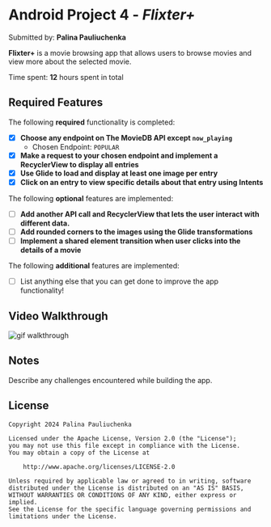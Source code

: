 # Android Project 4 - *Flixter+*

Submitted by: **Palina Pauliuchenka**

**Flixter+** is a movie browsing app that allows users to browse movies and view more about the selected movie.

Time spent: **12** hours spent in total

## Required Features

The following **required** functionality is completed:

- [x] **Choose any endpoint on The MovieDB API except `now_playing`**
    - Chosen Endpoint: `POPULAR`
- [x] **Make a request to your chosen endpoint and implement a RecyclerView to display all entries**
- [x] **Use Glide to load and display at least one image per entry**
- [x] **Click on an entry to view specific details about that entry using Intents**

The following **optional** features are implemented:

- [ ] **Add another API call and RecyclerView that lets the user interact with different data.**
- [ ] **Add rounded corners to the images using the Glide transformations**
- [ ] **Implement a shared element transition when user clicks into the details of a movie**

The following **additional** features are implemented:

- [ ] List anything else that you can get done to improve the app functionality!

## Video Walkthrough

![gif walkthrough](pr-req.gif)

## Notes

Describe any challenges encountered while building the app.

## License

    Copyright 2024 Palina Pauliuchenka

    Licensed under the Apache License, Version 2.0 (the "License");
    you may not use this file except in compliance with the License.
    You may obtain a copy of the License at

        http://www.apache.org/licenses/LICENSE-2.0

    Unless required by applicable law or agreed to in writing, software
    distributed under the License is distributed on an "AS IS" BASIS,
    WITHOUT WARRANTIES OR CONDITIONS OF ANY KIND, either express or implied.
    See the License for the specific language governing permissions and
    limitations under the License.